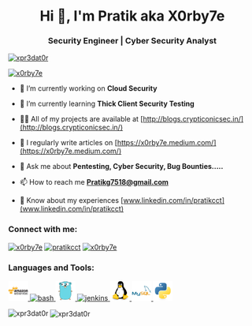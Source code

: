 <h1 align="center">Hi 👋, I'm Pratik aka X0rby7e</h1>
<h3 align="center">Security Engineer | Cyber Security Analyst</h3>

<p align="left"> <a href="https://github.com/ryo-ma/github-profile-trophy"><img src="https://github-profile-trophy.vercel.app/?username=xpr3dat0r" alt="xpr3dat0r" /></a> </p>

<p align="left"> <a href="https://twitter.com/x0rby7e" target="blank"><img src="https://img.shields.io/twitter/follow/x0rby7e?logo=twitter&style=for-the-badge" alt="x0rby7e" /></a> </p>

- 🔭 I’m currently working on **Cloud Security**

- 🌱 I’m currently learning **Thick Client Security Testing**

- 👨‍💻 All of my projects are available at [http://blogs.crypticonicsec.in/](http://blogs.crypticonicsec.in/)

- 📝 I regularly write articles on [https://x0rby7e.medium.com/](https://x0rby7e.medium.com/)

- 💬 Ask me about **Pentesting, Cyber Security, Bug Bounties.....**

- 📫 How to reach me **Pratikg7518@gmail.com**

- 📄 Know about my experiences [www.linkedin.com/in/pratikcct](www.linkedin.com/in/pratikcct)

<h3 align="left">Connect with me:</h3>
<p align="left">
<a href="https://twitter.com/x0rby7e" target="blank"><img align="center" src="https://raw.githubusercontent.com/rahuldkjain/github-profile-readme-generator/master/src/images/icons/Social/twitter.svg" alt="x0rby7e" height="30" width="40" /></a>
<a href="https://linkedin.com/in/pratikcct" target="blank"><img align="center" src="https://raw.githubusercontent.com/rahuldkjain/github-profile-readme-generator/master/src/images/icons/Social/linked-in-alt.svg" alt="pratikcct" height="30" width="40" /></a>
<a href="https://instagram.com/x0rby7e" target="blank"><img align="center" src="https://raw.githubusercontent.com/rahuldkjain/github-profile-readme-generator/master/src/images/icons/Social/instagram.svg" alt="x0rby7e" height="30" width="40" /></a>
</p>

<h3 align="left">Languages and Tools:</h3>
<p align="left"> <a href="https://aws.amazon.com" target="_blank" rel="noreferrer"> <img src="https://raw.githubusercontent.com/devicons/devicon/master/icons/amazonwebservices/amazonwebservices-original-wordmark.svg" alt="aws" width="40" height="40"/> </a> <a href="https://www.gnu.org/software/bash/" target="_blank" rel="noreferrer"> <img src="https://www.vectorlogo.zone/logos/gnu_bash/gnu_bash-icon.svg" alt="bash" width="40" height="40"/> </a> <a href="https://golang.org" target="_blank" rel="noreferrer"> <img src="https://raw.githubusercontent.com/devicons/devicon/master/icons/go/go-original.svg" alt="go" width="40" height="40"/> </a> <a href="https://www.jenkins.io" target="_blank" rel="noreferrer"> <img src="https://www.vectorlogo.zone/logos/jenkins/jenkins-icon.svg" alt="jenkins" width="40" height="40"/> </a> <a href="https://www.linux.org/" target="_blank" rel="noreferrer"> <img src="https://raw.githubusercontent.com/devicons/devicon/master/icons/linux/linux-original.svg" alt="linux" width="40" height="40"/> </a> <a href="https://www.mysql.com/" target="_blank" rel="noreferrer"> <img src="https://raw.githubusercontent.com/devicons/devicon/master/icons/mysql/mysql-original-wordmark.svg" alt="mysql" width="40" height="40"/> </a> <a href="https://www.python.org" target="_blank" rel="noreferrer"> <img src="https://raw.githubusercontent.com/devicons/devicon/master/icons/python/python-original.svg" alt="python" width="40" height="40"/> </a> </p>

<p><img align="left" src="https://github-readme-stats.vercel.app/api/top-langs?username=xpr3dat0r&show_icons=true&locale=en&layout=compact" alt="xpr3dat0r" /></p>

<p>&nbsp;<img align="center" src="https://github-readme-stats.vercel.app/api?username=xpr3dat0r&show_icons=true&locale=en" alt="xpr3dat0r" /></p>
